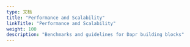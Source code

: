 ```yaml
---
type: 文档
title: "Performance and Scalability"
linkTitle: "Performance and Scalability"
weight: 100
description: "Benchmarks and guidelines for Dapr building blocks"
---
```


